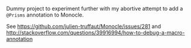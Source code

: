 Dummy project to experiment further with my abortive attempt to add a `@Prisms` annotation to Monocle.

See https://github.com/julien-truffaut/Monocle/issues/281 and http://stackoverflow.com/questions/39916994/how-to-debug-a-macro-annotation